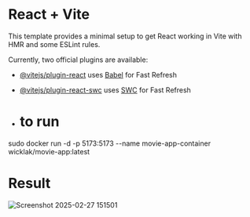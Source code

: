 # React + Vite

This template provides a minimal setup to get React working in Vite with HMR and some ESLint rules.

Currently, two official plugins are available:

- [@vitejs/plugin-react](https://github.com/vitejs/vite-plugin-react/blob/main/packages/plugin-react/README.md) uses [Babel](https://babeljs.io/) for Fast Refresh
- [@vitejs/plugin-react-swc](https://github.com/vitejs/vite-plugin-react-swc) uses [SWC](https://swc.rs/) for Fast Refresh

- # to run
sudo docker run -d -p 5173:5173 --name movie-app-container wicklak/movie-app:latest

# Result
![Screenshot 2025-02-27 151501](https://github.com/user-attachments/assets/b521038d-0442-4b34-9461-4ce2b9a77cd8)
